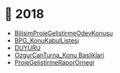 # 📅 2018

<!--YPackage.YGitbookIntegration-tarafından-otomatik-oluşturulmuştur-->

- [BilisimProjeGelistirmeOdevKonusu](BilisimProjeGelistirmeOdevKonusu.pdf)
- [BPG_KonuKabulListesi](BPG_KonuKabulListesi.pdf)
- [DUYURU](DUYURU.pdf)
- [OzgurCanTurna_Konu Basliklari](OzgurCanTurna_Konu%20Basliklari.pdf)
- [ProjeGelistirmeRaporOrnegi](ProjeGelistirmeRaporOrnegi.pdf)

<!--YPackage.YGitbookIntegration-tarafından-otomatik-oluşturulmuştur-->
